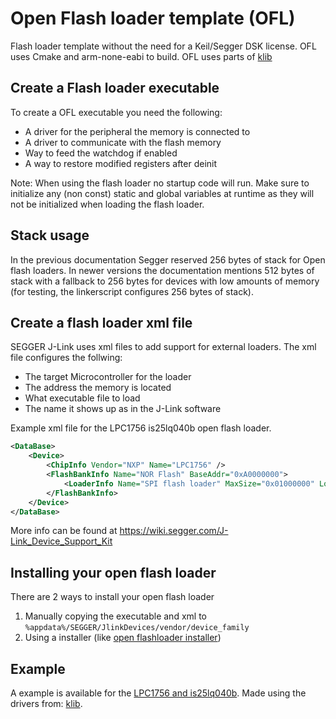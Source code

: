 # Open Flash loader template (OFL)
Flash loader template without the need for a Keil/Segger DSK license. OFL uses Cmake and arm-none-eabi to build. OFL uses parts of [klib](https://github.com/itzandroidtab/klib/)

## Create a Flash loader executable
To create a OFL executable you need the following:
* A driver for the peripheral the memory is connected to
* A driver to communicate with the flash memory
* Way to feed the watchdog if enabled
* A way to restore modified registers after deinit

Note: When using the flash loader no startup code will run. Make sure to initialize any (non const) static and global variables at runtime as they will not be initialized when loading the flash loader.

## Stack usage
In the previous documentation Segger reserved 256 bytes of stack for Open flash loaders. In newer versions the documentation mentions 512 bytes of stack with a fallback to 256 bytes for devices with low amounts of memory (for testing, the linkerscript configures 256 bytes of stack). 

## Create a flash loader xml file
SEGGER J-Link uses xml files to add support for external loaders. The xml file configures the follwing:
* The target Microcontroller for the loader
* The address the memory is located
* What executable file to load
* The name it shows up as in the J-Link software

Example xml file for the LPC1756 is25lq040b open flash loader.
```xml
<DataBase>
    <Device>
        <ChipInfo Vendor="NXP" Name="LPC1756" />
        <FlashBankInfo Name="NOR Flash" BaseAddr="0xA0000000">
            <LoaderInfo Name="SPI flash loader" MaxSize="0x01000000" Loader="flash_loader.elf" LoaderType="FLASH_ALGO_TYPE_OPEN" />
        </FlashBankInfo>
    </Device>
</DataBase>
```

More info can be found at https://wiki.segger.com/J-Link_Device_Support_Kit

## Installing your open flash loader
There are 2 ways to install your open flash loader
1. Manually copying the executable and xml to `%appdata%/SEGGER/JlinkDevices/vendor/device_family`
2. Using a installer (like [open flashloader installer](https://github.com/itzandroidtab/open_flashloader_installer))

## Example
A example is available for the [LPC1756 and is25lq040b](https://github.com/itzandroidtab/ofl_lpc1756_is25lq040b). Made using the drivers from: [klib](https://github.com/itzandroidtab/klib).
